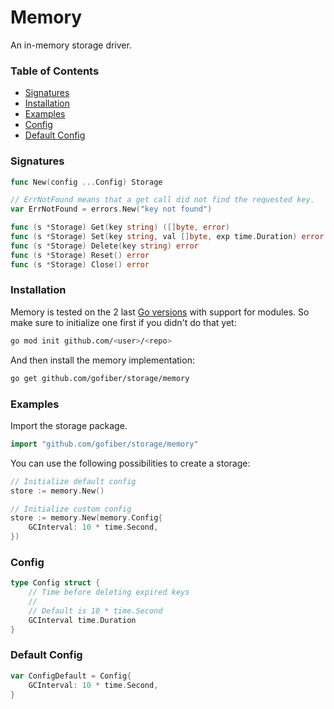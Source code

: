 # Memory

An in-memory storage driver.

### Table of Contents
- [Signatures](#signatures)
- [Installation](#installation)
- [Examples](#examples)
- [Config](#config)
- [Default Config](#default-config)


### Signatures
```go
func New(config ...Config) Storage

// ErrNotFound means that a get call did not find the requested key.
var ErrNotFound = errors.New("key not found")

func (s *Storage) Get(key string) ([]byte, error)
func (s *Storage) Set(key string, val []byte, exp time.Duration) error
func (s *Storage) Delete(key string) error
func (s *Storage) Reset() error
func (s *Storage) Close() error
```

### Installation
Memory is tested on the 2 last [Go versions](https://golang.org/dl/) with support for modules. So make sure to initialize one first if you didn't do that yet:
```bash
go mod init github.com/<user>/<repo>
```
And then install the memory implementation:
```bash
go get github.com/gofiber/storage/memory
```

### Examples
Import the storage package.
```go
import "github.com/gofiber/storage/memory"
```

You can use the following possibilities to create a storage:
```go
// Initialize default config
store := memory.New()

// Initialize custom config
store := memory.New(memory.Config{
	GCInterval: 10 * time.Second,
})
```

### Config
```go
type Config struct {
	// Time before deleting expired keys
	//
	// Default is 10 * time.Second
	GCInterval time.Duration
}
```

### Default Config
```go
var ConfigDefault = Config{
	GCInterval: 10 * time.Second,
}
```
